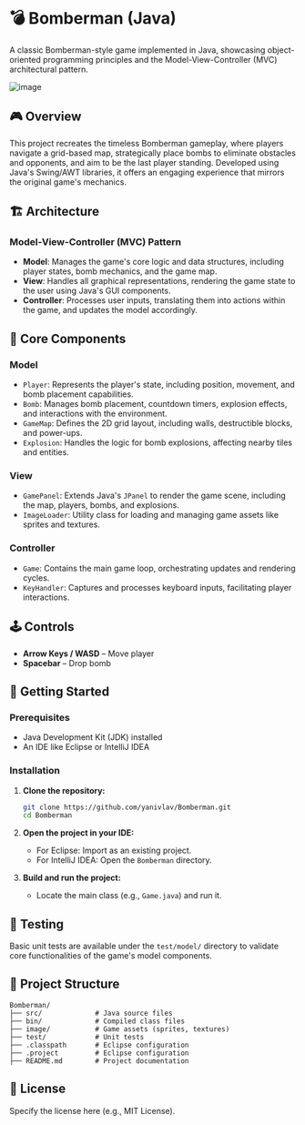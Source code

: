 
# 💣 Bomberman (Java)

A classic Bomberman-style game implemented in Java, showcasing object-oriented programming principles and the Model-View-Controller (MVC) architectural pattern.

![image](https://user-images.githubusercontent.com/22189126/179818952-2ee8f97f-6d76-4fab-bdab-594fe4d15af6.png)

## 🎮 Overview

This project recreates the timeless Bomberman gameplay, where players navigate a grid-based map, strategically place bombs to eliminate obstacles and opponents, and aim to be the last player standing. Developed using Java's Swing/AWT libraries, it offers an engaging experience that mirrors the original game's mechanics.

## 🏗️ Architecture

### Model-View-Controller (MVC) Pattern

- **Model**: Manages the game's core logic and data structures, including player states, bomb mechanics, and the game map.
- **View**: Handles all graphical representations, rendering the game state to the user using Java's GUI components.
- **Controller**: Processes user inputs, translating them into actions within the game, and updates the model accordingly.

## 🧩 Core Components

### Model

- `Player`: Represents the player's state, including position, movement, and bomb placement capabilities.
- `Bomb`: Manages bomb placement, countdown timers, explosion effects, and interactions with the environment.
- `GameMap`: Defines the 2D grid layout, including walls, destructible blocks, and power-ups.
- `Explosion`: Handles the logic for bomb explosions, affecting nearby tiles and entities.

### View

- `GamePanel`: Extends Java's `JPanel` to render the game scene, including the map, players, bombs, and explosions.
- `ImageLoader`: Utility class for loading and managing game assets like sprites and textures.

### Controller

- `Game`: Contains the main game loop, orchestrating updates and rendering cycles.
- `KeyHandler`: Captures and processes keyboard inputs, facilitating player interactions.

## 🕹️ Controls

- **Arrow Keys / WASD** – Move player
- **Spacebar** – Drop bomb

## 🚀 Getting Started

### Prerequisites

- Java Development Kit (JDK) installed
- An IDE like Eclipse or IntelliJ IDEA

### Installation

1. **Clone the repository:**

   ```bash
   git clone https://github.com/yanivlav/Bomberman.git
   cd Bomberman
   ```

2. **Open the project in your IDE:**

   - For Eclipse: Import as an existing project.
   - For IntelliJ IDEA: Open the `Bomberman` directory.

3. **Build and run the project:**

   - Locate the main class (e.g., `Game.java`) and run it.

## 🧪 Testing

Basic unit tests are available under the `test/model/` directory to validate core functionalities of the game's model components.

## 📁 Project Structure

```
Bomberman/
├── src/             # Java source files
├── bin/             # Compiled class files
├── image/           # Game assets (sprites, textures)
├── test/            # Unit tests
├── .classpath       # Eclipse configuration
├── .project         # Eclipse configuration
├── README.md        # Project documentation
```

## 📜 License

Specify the license here (e.g., MIT License).

